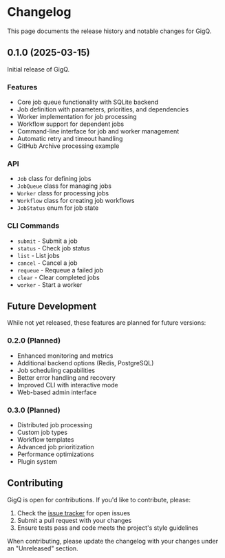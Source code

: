 # Changelog

This page documents the release history and notable changes for GigQ.

## 0.1.0 (2025-03-15)

Initial release of GigQ.

### Features

- Core job queue functionality with SQLite backend
- Job definition with parameters, priorities, and dependencies
- Worker implementation for job processing
- Workflow support for dependent jobs
- Command-line interface for job and worker management
- Automatic retry and timeout handling
- GitHub Archive processing example

### API

- `Job` class for defining jobs
- `JobQueue` class for managing jobs
- `Worker` class for processing jobs
- `Workflow` class for creating job workflows
- `JobStatus` enum for job state

### CLI Commands

- `submit` - Submit a job
- `status` - Check job status
- `list` - List jobs
- `cancel` - Cancel a job
- `requeue` - Requeue a failed job
- `clear` - Clear completed jobs
- `worker` - Start a worker

## Future Development

While not yet released, these features are planned for future versions:

### 0.2.0 (Planned)

- Enhanced monitoring and metrics
- Additional backend options (Redis, PostgreSQL)
- Job scheduling capabilities
- Better error handling and recovery
- Improved CLI with interactive mode
- Web-based admin interface

### 0.3.0 (Planned)

- Distributed job processing
- Custom job types
- Workflow templates
- Advanced job prioritization
- Performance optimizations
- Plugin system

## Contributing

GigQ is open for contributions. If you'd like to contribute, please:

1. Check the [issue tracker](https://github.com/kpouianou/gigq/issues) for open issues
2. Submit a pull request with your changes
3. Ensure tests pass and code meets the project's style guidelines

When contributing, please update the changelog with your changes under an "Unreleased" section.
